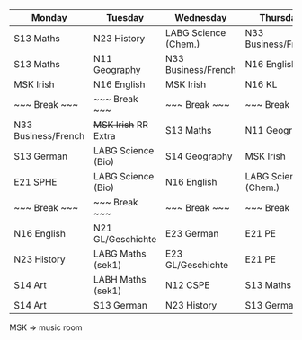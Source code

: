 | Monday              | Tuesday                | Wednesday            | Thursday             | Friday                |
|---------------------|------------------------|----------------------|----------------------|-----------------------|
| S13 Maths           | N23 History            | LABG Science (Chem.) | N33 Business/French  | N16 English           |
| S13 Maths           | N11 Geography          | N33 Business/French  | N16 English          | N33 Business/French   |
| MSK Irish           | N16 English            | MSK Irish            | N16 KL               | S13 Maths             |
| ~~~  Break  ~~~     | ~~~ Break ~~~          | ~~~ Break ~~~        | ~~~ Break ~~~        | ~~~ Break ~~~         |
| N33 Business/French | ~~MSK Irish~~ RR Extra | S13 Maths            | N11 Geography        | N16 German            |
| S13 German          | LABG Science (Bio)     | S14 Geography        | MSK Irish            | S14 Art               |
| E21 SPHE            | LABG Science (Bio)     | N16 English          | LABG Science (Chem.) | S14 Art               |
| ~~~  Break  ~~~     | ~~~ Break ~~~          | ~~~ Break ~~~        | ~~~ Break ~~~        | S13 Maths (sek1 only) |
| N16 English         | N21 GL/Geschichte      | E23 German           | E21 PE               |                       |
| N23 History         | LABG Maths (sek1)      | E23 GL/Geschichte    | E21 PE               |                       |
| S14 Art             | LABH Maths (sek1)      | N12 CSPE             | S13 Maths            |                       |
| S14 Art             | S13 German             | N23 History          | S13 German           |                       |

MSK => music room
